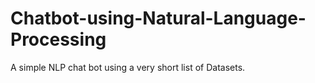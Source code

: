 # Chatbot-using-Natural-Language-Processing
A simple NLP chat bot using a very short list of Datasets.
